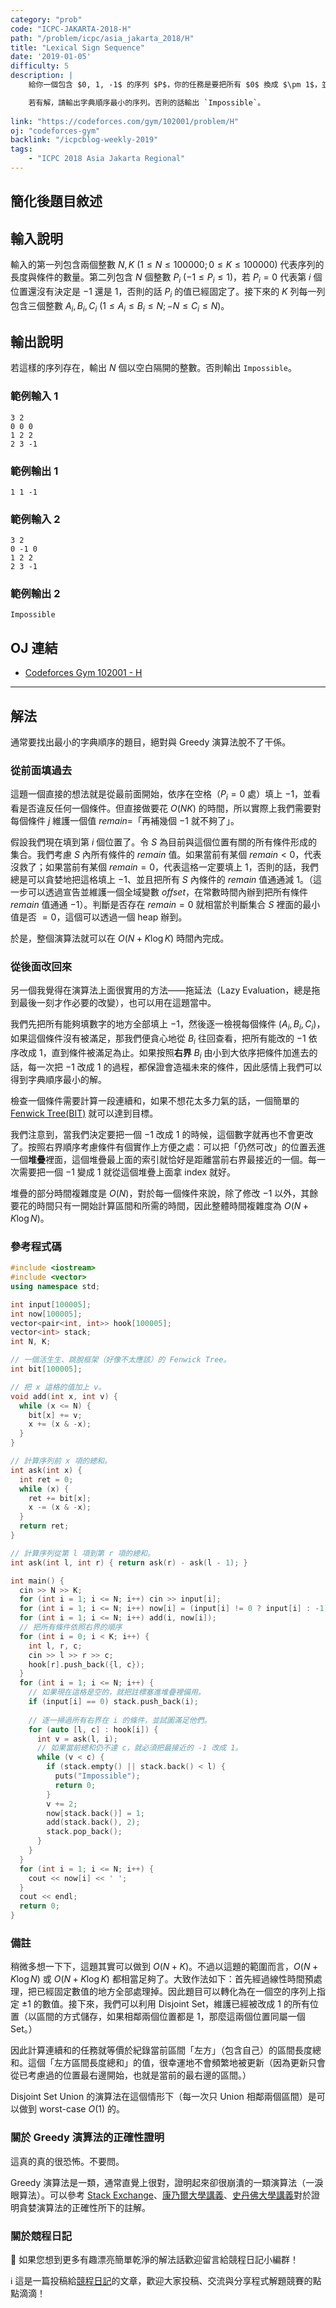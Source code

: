 ```yaml
---
category: "prob"
code: "ICPC-JAKARTA-2018-H"
path: "/problem/icpc/asia_jakarta_2018/H"
title: "Lexical Sign Sequence"
date: '2019-01-05'
difficulty: 5
description: |
    給你一個包含 $0, 1, -1$ 的序列 $P$，你的任務是要把所有 $0$ 換成 $\pm 1$，並同時滿足以下 $K$ 個條件：每一個條件由三個整數 $A_i, B_i, C_i$ 描述之，表示從第 $A_i$ 個數加至第 $B_i$ 個數的總和，必須要 $\ge C_i$。

    若有解，請輸出字典順序最小的序列。否則的話輸出 `Impossible`。
    
link: "https://codeforces.com/gym/102001/problem/H"
oj: "codeforces-gym"
backlink: "/icpcblog-weekly-2019"
tags:
    - "ICPC 2018 Asia Jakarta Regional"
---
```


## 簡化後題目敘述

<showvariable varname="description"></showvariable>

## 輸入說明

輸入的第一列包含兩個整數 $N, K$ ($1\le N\le 100000; 0\le K \le 100000$) 代表序列的長度與條件的數量。第二列包含 $N$ 個整數 $P_i$ ($-1\le P_i\le 1$)，若 $P_i=0$ 代表第 $i$ 個位置還沒有決定是 $-1$ 還是 $1$，否則的話 $P_i$ 的值已經固定了。接下來的 $K$ 列每一列包含三個整數 $A_i, B_i, C_i$ ($1\le A_i \le B_i\le N; -N\le C_i\le N$)。

## 輸出說明

若這樣的序列存在，輸出 $N$ 個以空白隔開的整數。否則輸出 `Impossible`。

### 範例輸入 1

```
3 2
0 0 0
1 2 2
2 3 -1
```

### 範例輸出 1

```
1 1 -1
```

### 範例輸入 2

```
3 2
0 -1 0
1 2 2
2 3 -1
```

### 範例輸出 2

```
Impossible
```

## OJ 連結

* [Codeforces Gym 102001 - H](https://codeforces.com/gym/102001/problem/H)


---

## 解法

通常要找出最小的字典順序的題目，絕對與 Greedy 演算法脫不了干係。

### 從前面填過去

這題一個直接的想法就是從最前面開始，依序在空格（$P_i=0$ 處）填上 $-1$，並看看是否違反任何一個條件。但直接做要花 $O(NK)$ 的時間，所以實際上我們需要對每個條件 $j$ 維護一個值 ${\mathit{remain}}=$「再補幾個 $-1$ 就不夠了」。

假設我們現在填到第 $i$ 個位置了。令 $S$ 為目前與這個位置有關的所有條件形成的集合。我們考慮 $S$ 內所有條件的 ${\mathit{remain}}$ 值。如果當前有某個 ${\mathit{remain}} < 0$，代表沒救了；如果當前有某個 ${\mathit{remain}}=0$，代表這格一定要填上 $1$，否則的話，我們總是可以貪婪地把這格填上 $-1$、並且把所有 $S$ 內條件的 ${\mathit{remain}}$ 值通通減 $1$。（這一步可以透過宣告並維護一個全域變數 ${\mathit{offset}}$，在常數時間內辦到把所有條件 ${\mathit{remain}}$ 值通通 $-1$）。判斷是否存在 ${\mathit{remain}}=0$ 就相當於判斷集合 $S$ 裡面的最小值是否 $=0$，這個可以透過一個 heap 辦到。

於是，整個演算法就可以在 $O(N + K\log K)$ 時間內完成。

### 從後面改回來

另一個我覺得在演算法上面很實用的方法——拖延法（Lazy Evaluation，總是拖到最後一刻才作必要的改變），也可以用在這題當中。

我們先把所有能夠填數字的地方全部填上 $-1$，然後逐一檢視每個條件 $(A_i, B_i, C_i)$，如果這個條件沒有被滿足，那我們便貪心地從 $B_i$ 往回查看，把所有能改的 $-1$ 依序改成 $1$，直到條件被滿足為止。如果按照**右界** $B_i$ 由小到大依序把條件加進去的話，每一次把 $-1$ 改成 $1$ 的過程，都保證會造福未來的條件，因此感情上我們可以得到字典順序最小的解。

檢查一個條件需要計算一段連續和，如果不想花太多力氣的話，一個簡單的 [Fenwick Tree(BIT)](https://zh.wikipedia.org/wiki/%E6%A0%91%E7%8A%B6%E6%95%B0%E7%BB%84) 就可以達到目標。

我們注意到，當我們決定要把一個 $-1$ 改成 $1$ 的時候，這個數字就再也不會更改了。按照右界順序考慮條件有個實作上方便之處：可以把「仍然可改」的位置丟進一個**堆疊**裡面，這個堆疊最上面的索引就恰好是距離當前右界最接近的一個。每一次需要把一個 $-1$ 變成 $1$ 就從這個堆疊上面拿 index 就好。

堆疊的部分時間複雜度是 $O(N)$，對於每一個條件來說，除了修改 $-1$ 以外，其餘要花的時間只有一開始計算區間和所需的時間，因此整體時間複雜度為 $O(N+K\log N)$。

### 參考程式碼

```cpp
#include <iostream>
#include <vector>
using namespace std;

int input[100005];
int now[100005];
vector<pair<int, int>> hook[100005];
vector<int> stack;
int N, K;

// 一個活生生、跳脫框架（好像不太應該）的 Fenwick Tree。
int bit[100005];

// 把 x 這格的值加上 v。
void add(int x, int v) {
  while (x <= N) {
    bit[x] += v;
    x += (x & -x);
  }
}

// 計算序列前 x 項的總和。
int ask(int x) {
  int ret = 0;
  while (x) {
    ret += bit[x];
    x -= (x & -x);
  }
  return ret;
}

// 計算序列從第 l 項到第 r 項的總和。
int ask(int l, int r) { return ask(r) - ask(l - 1); }

int main() {
  cin >> N >> K;
  for (int i = 1; i <= N; i++) cin >> input[i];
  for (int i = 1; i <= N; i++) now[i] = (input[i] != 0 ? input[i] : -1);
  for (int i = 1; i <= N; i++) add(i, now[i]);
  // 把所有條件依照右界的順序
  for (int i = 0; i < K; i++) {
    int l, r, c;
    cin >> l >> r >> c;
    hook[r].push_back({l, c});
  }
  for (int i = 1; i <= N; i++) {
    // 如果現在這格是空的，就把註標塞進堆疊裡備用。
    if (input[i] == 0) stack.push_back(i);
    
    // 逐一掃過所有右界在 i 的條件，並試圖滿足他們。
    for (auto [l, c] : hook[i]) {
      int v = ask(l, i);
      // 如果當前總和仍不達 c，就必須把最接近的 -1 改成 1。
      while (v < c) {
        if (stack.empty() || stack.back() < l) {
          puts("Impossible");
          return 0;
        }
        v += 2;
        now[stack.back()] = 1;
        add(stack.back(), 2);
        stack.pop_back();
      }
    }
  }
  for (int i = 1; i <= N; i++) {
    cout << now[i] << ' ';
  }
  cout << endl;
  return 0;
}
```

### 備註

稍微多想一下下，這題其實可以做到 $O(N+K)$。不過以這題的範圍而言，$O(N+K\log N)$ 或 $O(N+K\log K)$ 都相當足夠了。大致作法如下：首先經過線性時間預處理，把已經固定數值的地方全部處理掉。因此題目可以轉化為在一個空的序列上指定 $\pm 1$ 的數值。接下來，我們可以利用 Disjoint Set，維護已經被改成 $1$ 的所有位置（以區間的方式儲存，如果相鄰兩個位置都是 $1$，那麼這兩個位置同屬一個 Set。）

<display
  array
  min-width='32'
  fixedwidth
  uihelper-content-map='{
        "1":{fill: "#FA8"},
    }'
  data='["-1", "-1", "-1", "1", "1", "-1", "1", "1", "-1", "-1", "-1", "1", "1", "1", "-1"]'>
</display>
  
因此計算連續和的任務就等價於紀錄當前區間「左方」（包含自己）的區間長度總和。這個「左方區間長度總和」的值，很幸運地不會頻繁地被更新（因為更新只會從已考慮過的位置最右邊開始，也就是當前的最右邊的區間。）

<display
  array
  min-width='32'
  fixedwidth-ratios='[1,1,1,2,1,2,1,1,1,3,1]'
  data='[0, 0, 0, "2", 2, "4", 4, 4, 4, "7", 7]'>
</display>

Disjoint Set Union 的演算法在這個情形下（每一次只 Union 相鄰兩個區間）是可以做到 worst-case $O(1)$ 的。

### 關於 Greedy 演算法的正確性證明

這真的真的很恐怖。不要問。

Greedy 演算法是一類，通常直覺上很對，證明起來卻很崩潰的一類演算法（一淚眼算法）。可以參考 [Stack Exchange](https://cs.stackexchange.com/questions/59964/how-to-prove-greedy-algorithm-is-correct)、[康乃爾大學講義](http://www.cs.cornell.edu/courses/cs482/2007su/exchange.pdf)、[史丹佛大學講義](https://web.stanford.edu/class/archive/cs/cs161/cs161.1138/handouts/120%20Guide%20to%20Greedy%20Algorithms.pdf)對於證明貪婪演算法的正確性所下的註解。

### 關於競程日記

🍅 如果您想到更多有趣漂亮簡單乾淨的解法話歡迎留言給競程日記小編群！

ℹ️ 這是一篇投稿給[競程日記](https://www.facebook.com/競程日記-1514973425463954/)的文章，歡迎大家投稿、交流與分享程式解題競賽的點點滴滴！